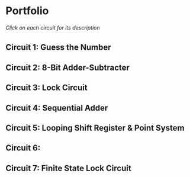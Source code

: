 # Portfolio
###### Click on each circuit for its description
## Circuit 1: Guess the Number 
## Circuit 2: 8-Bit Adder-Subtracter
## Circuit 3: Lock Circuit
## Circuit 4: Sequential Adder
## Circuit 5: Looping Shift Register & Point System
## Circuit 6: 
## Circuit 7: Finite State Lock Circuit
